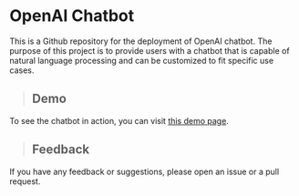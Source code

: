 # OpenAI Chatbot

This is a Github repository for the deployment of OpenAI chatbot. The purpose of this project is to provide users with a chatbot that is capable of natural language processing and can be customized to fit specific use cases. 

> ## Demo
To see the chatbot in action, you can visit [this demo page](https://text-davinci.vercel.app).

> ## Feedback
If you have any feedback or suggestions, please open an issue or a pull request.
